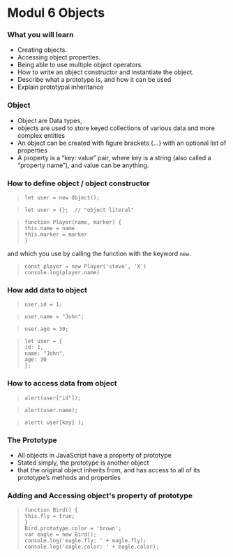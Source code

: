 # Modul 6 Objects

### What you will learn

<ul>
    <li>Creating objects.</li>
    <li>Accessing object properties.</li>
    <li>Being able to use multiple object operators.</li>
    <li>How to write an object constructor and instantiate the object.</li>
    <li>Describe what a prototype is, and how it can be used</li>
    <li>Explain prototypal inheritance</li>
</ul>

### Object
<ul>
    <li>Object are Data types,</li>
    <li>objects are used to store keyed collections of various data and more complex entities
    </li>
    <li>An object can be created with figure brackets {…} with an optional list of properties
    </li>
    <li>A property is a “key: value” pair, where key is a string (also called a “property name”), and value can be anything.</li>
</ul>


### How to define object / object constructor

> `let user = new Object();`

> `let user = {};  // "object literal"`

> `function Player(name, marker) {` <br>
>   `this.name = name` <br>
>   `this.marker = marker` <br>
> `}`

and which you use by calling the function with the keyword `new`.

> `const player = new Player('steve', 'X')` <br>
> `console.log(player.name)`

### How add data to object

> `user.id = 1;`

> `user.name = "John";`

> `user.age = 30;`


> `let user = { ` <br>
>   `id: 1,` <br>
>   `name: "John",` <br>
>   `age: 30` <br>
>`};`

### How to access data from object

> `alert(user["id"]);`

> `alert(user.name);`

> `alert( user[key] );`

### The Prototype

<ul>
    <li>All objects in JavaScript have a property of prototype</li>
    <li>Stated simply, the prototype is another object</li>
    <li>that the original object inherits from, and has access to all of its prototype’s methods and properties</li>
</ul>

### Adding and Accessing object's property of prototype

> `function Bird() {` <br>
>  `this.fly = true;` <br>
> `}` <br>
> `Bird.prototype.color = 'brown';`<br>
> `var eagle = new Bird();`<br>
> `console.log('eagle.fly: ' + eagle.fly);`<br>
> `console.log('eagle.color: ' + eagle.color);`<br>

